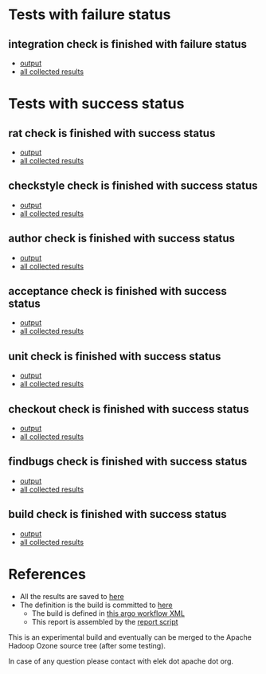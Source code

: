 # Tests with failure status

## integration check is finished with failure status

   * [output](https://raw.githubusercontent.com/elek/ozone-ci/master/byscane/byscane-nightly-20190901-mm4hb/integration/output.log)
   * [all collected results](https://github.com/elek/ozone-ci/tree/master/byscane/byscane-nightly-20190901-mm4hb/integration)



# Tests with success status

## rat check is finished with success status

   * [output](https://raw.githubusercontent.com/elek/ozone-ci/master/byscane/byscane-nightly-20190901-mm4hb/rat/output.log)
   * [all collected results](https://github.com/elek/ozone-ci/tree/master/byscane/byscane-nightly-20190901-mm4hb/rat)


## checkstyle check is finished with success status

   * [output](https://raw.githubusercontent.com/elek/ozone-ci/master/byscane/byscane-nightly-20190901-mm4hb/checkstyle/output.log)
   * [all collected results](https://github.com/elek/ozone-ci/tree/master/byscane/byscane-nightly-20190901-mm4hb/checkstyle)


## author check is finished with success status

   * [output](https://raw.githubusercontent.com/elek/ozone-ci/master/byscane/byscane-nightly-20190901-mm4hb/author/output.log)
   * [all collected results](https://github.com/elek/ozone-ci/tree/master/byscane/byscane-nightly-20190901-mm4hb/author)


## acceptance check is finished with success status

   * [output](https://raw.githubusercontent.com/elek/ozone-ci/master/byscane/byscane-nightly-20190901-mm4hb/acceptance/output.log)
   * [all collected results](https://github.com/elek/ozone-ci/tree/master/byscane/byscane-nightly-20190901-mm4hb/acceptance)


## unit check is finished with success status

   * [output](https://raw.githubusercontent.com/elek/ozone-ci/master/byscane/byscane-nightly-20190901-mm4hb/unit/output.log)
   * [all collected results](https://github.com/elek/ozone-ci/tree/master/byscane/byscane-nightly-20190901-mm4hb/unit)


## checkout check is finished with success status

   * [output](https://raw.githubusercontent.com/elek/ozone-ci/master/byscane/byscane-nightly-20190901-mm4hb/checkout/output.log)
   * [all collected results](https://github.com/elek/ozone-ci/tree/master/byscane/byscane-nightly-20190901-mm4hb/checkout)


## findbugs check is finished with success status

   * [output](https://raw.githubusercontent.com/elek/ozone-ci/master/byscane/byscane-nightly-20190901-mm4hb/findbugs/output.log)
   * [all collected results](https://github.com/elek/ozone-ci/tree/master/byscane/byscane-nightly-20190901-mm4hb/findbugs)


## build check is finished with success status

   * [output](https://raw.githubusercontent.com/elek/ozone-ci/master/byscane/byscane-nightly-20190901-mm4hb/build/output.log)
   * [all collected results](https://github.com/elek/ozone-ci/tree/master/byscane/byscane-nightly-20190901-mm4hb/build)




# References

 * All the results are saved to [here](https://github.com/elek/ozone-ci/tree/master/byscane/byscane-nightly-20190901-mm4hb/)
 * The definition is the build is committed to [here](https://github.com/elek/argo-ozone)
    * The build is defined in [this argo workflow XML](https://github.com/elek/argo-ozone/blob/master/ozone-build.yaml)
    * This report is assembled by the [report script](https://github.com/elek/argo-ozone/blob/master/scripts/report.sh)

This is an experimental build and eventually can be merged to the Apache Hadoop Ozone source tree (after some testing).

In case of any question please contact with elek dot apache dot org.
